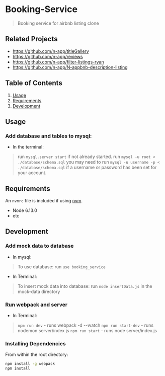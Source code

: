 # Booking-Service

> Booking service for airbnb listing clone

## Related Projects

  - https://github.com/n-app/titleGallery
  - https://github.com/n-app/reviews
  - https://github.com/n-app/filter-listings-ryan
  - https://github.com/n-app/N-appbnb-description-listing

## Table of Contents

1. [Usage](#Usage)
1. [Requirements](#requirements)
1. [Development](#development)

## Usage
### Add database and tables to mysql:
* In the terminal:
> run `mysql.server start` if not already started.
> run `mysql -u root < ./database/schema.sql`
> you may need to run `mysql -u username -p < ./database/schema.sql` if a username or password has been set for your account.

## Requirements

An `nvmrc` file is included if using [nvm](https://github.com/creationix/nvm).

- Node 6.13.0
- etc

## Development
### Add mock data to database
* In mysql:
> To use database:
> run `use booking_service`
* In Terminal:
> To insert mock data into database:
> run `node insertData.js` in the mock-data directory
### Run webpack and server
* In Terminal:
> `npm run dev` - runs webpack -d --watch
> `npm run start-dev` - runs nodemon server/index.js
> `npm run start` - runs node server/index.js

### Installing Dependencies

From within the root directory:

```sh
npm install -g webpack
npm install
```
